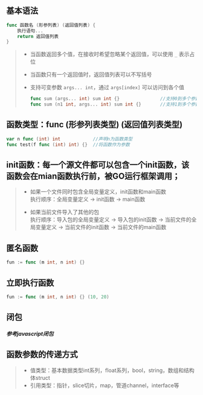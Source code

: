## 基本语法

```go
func 函数名 (形参列表) (返回值列表) {
	执行语句...
	return 返回值列表
}
```

>   -   当函数返回多个值，在接收时希望忽略某个返回值，可以使用 `_` 表示占位
>
>   -   当函数只有一个返回值时，返回值列表可以不写括号
>
>   -   支持可变参数 `args... int`，通过 `args[index]` 可以访问到各个值
>
>       ```go
>       func sum (args... int) sum int {}            	//支持0到多个参数
>       func sum (n1 int, args... int) sum int {}       //支持1到多个参数
>       ```



## 函数类型：func (形参列表类型) (返回值列表类型)

```go
var n func (int) int       		//声明n为函数类型
func test(f func (int) int) {}  //将函数作为参数
```



## init函数：每一个源文件都可以包含一个init函数，该函数会在mian函数执行前，被GO运行框架调用；

>   -   如果一个文件同时包含全局变量定义，init函数和main函数<br>执行顺序：全局变量定义 -> init函数 -> main函数
>
>   -   如果当前文件导入了其他的包<br>执行顺序：导入包的全局变量定义 -> 导入包的init函数 -> 当前文件的全局变量定义 -> 当前文件的init函数 -> 当前文件的main函数



## 匿名函数

```go
fun := func (m int, n int) {}
```



## 立即执行函数

```go
fun := func (m int, n int) {} (10, 20)
```



## 闭包

##### 参考javascript闭包



## 函数参数的传递方式

>   -   值类型：基本数据类型int系列，float系列，bool，string，数组和结构体struct
>   -   引用类型：指针，slice切片，map，管道channel，interface等


